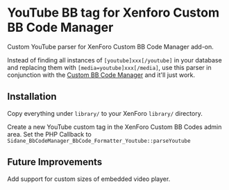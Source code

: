# YouTube BB tag for Xenforo Custom BB Code Manager

Custom YouTube parser for XenForo Custom BB Code Manager add-on.

Instead of finding all instances of `[youtube]xxx[/youtube]` in your database and replacing them with `[media=youtube]xxx[/media]`, use this parser in conjunction with the [Custom BB Code Manager](http://xenforo.com/community/resources/custom-bb-code-manager.173/) and it'll just work.

## Installation

Copy everything under `library/` to your XenForo `library/` directory.

Create a new YouTube custom tag in the XenForo Custom BB Codes admin area. Set the PHP Callback to `Sidane_BbCodeManager_BbCode_Formatter_Youtube::parseYoutube`

## Future Improvements

Add support for custom sizes of embedded video player.
